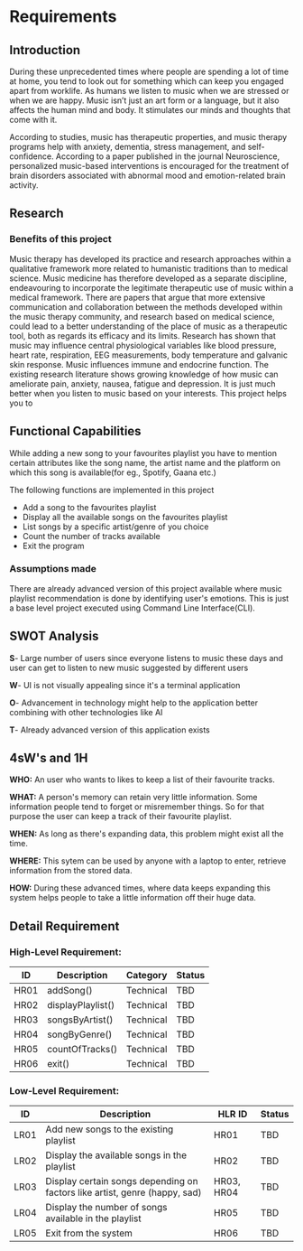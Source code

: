 # Requirements


## Introduction
 During these unprecedented times where people are spending a lot of time at home, you tend to look out for something which can keep you engaged apart from worklife. As humans we listen to music when we are stressed or when we are happy. Music isn’t just an art form or a language, but it also affects the human mind and body. It stimulates our minds and thoughts that come with it.

According to studies, music has therapeutic properties, and music therapy programs help with anxiety, dementia, stress management, and self-confidence. According to a paper published in the journal Neuroscience, personalized music-based interventions is encouraged for the treatment of brain disorders associated with abnormal mood and emotion-related brain activity.

## Research
### Benefits of this project

Music therapy has developed its practice and research approaches within a qualitative framework more related to humanistic traditions than to medical science. Music medicine has therefore developed as a separate discipline, endeavouring to incorporate the legitimate therapeutic use of music within a medical framework. There are papers that argue that more extensive communication and collaboration between the methods developed within the music therapy community, and research based on medical science, could lead to a better understanding of the place of music as a therapeutic tool, both as regards its efficacy and its limits. Research has shown that music may influence central physiological variables like blood pressure, heart rate, respiration, EEG measurements, body temperature and galvanic skin response. Music influences immune and endocrine function. The existing research literature shows growing knowledge of how music can ameliorate pain, anxiety, nausea, fatigue and depression. It is just much better when you listen to music based on your interests. This project helps you to 

## Functional Capabilities

While adding a new song to your favourites playlist you have to mention certain attributes like the song name, the artist name and the platform on which this song is available(for eg., Spotify, Gaana etc.) 

The following functions are implemented in this project
- Add a song to the favourites playlist
- Display all the available songs on the favourites playlist
- List songs by a specific artist/genre of you choice
- Count the number of tracks available
- Exit the program

### Assumptions made
There are already advanced version of this project available where music playlist recommendation is done by identifying user's emotions. This is just a base level project executed using Command Line Interface(CLI).

## SWOT Analysis

**S**- Large number of users since everyone listens to music these days and user can get to listen to new music suggested by different users

**W**- UI is not visually appealing since it's a terminal application

**O**- Advancement in technology might help to the application better combining with other technologies like AI

**T**- Already advanced version of this application exists

## 4sW's and 1H

**WHO:**
An user who wants to likes to keep a list of their favourite tracks.

**WHAT:**
A person's memory can retain very little information. Some information people tend to forget or misremember things. So for that purpose the user can keep a track of their favourite playlist.

**WHEN:**
As long as there's expanding data, this problem might exist all the time.

**WHERE:**
This sytem can be used by anyone with a laptop to enter, retrieve information from the stored data.

**HOW:**
During these advanced times, where data keeps expanding this system helps people to take a little information off their huge data.

 
## Detail Requirement

### High-Level Requirement:

| ID | Description | Category | Status |
| ----- | ----------------  | ------ | ------- |
| HR01 | addSong()  | Technical | TBD |
| HR02 | displayPlaylist() | Technical | TBD |
| HR03 | songsByArtist() | Technical | TBD |
| HR04 | songByGenre() | Technical | TBD |
| HR05 | countOfTracks() | Technical | TBD |
| HR06 | exit() | Technical | TBD |

### Low-Level Requirement:

| ID | Description | HLR ID | Status |
| ----- | ----------------  | ------ | ------- |
| LR01 | Add new songs to the existing playlist | HR01 | TBD |
| LR02 | Display the available songs in the playlist | HR02 | TBD |
| LR03 | Display certain songs depending on factors like artist, genre (happy, sad) | HR03, HR04 | TBD |
| LR04 | Display the number of songs available in the playlist | HR05 | TBD |
| LR05 | Exit from the system | HR06 | TBD |

